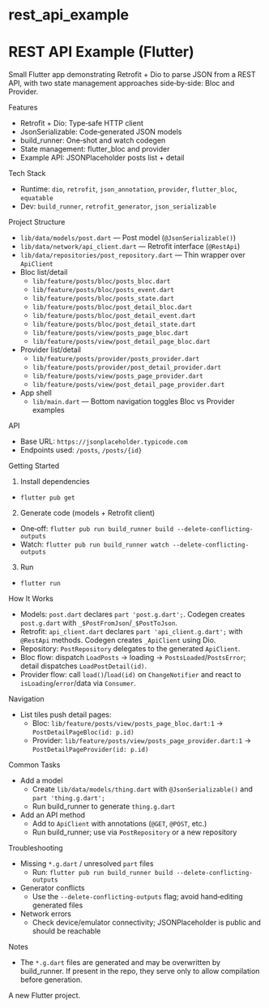 # rest_api_example
# REST API Example (Flutter)

Small Flutter app demonstrating Retrofit + Dio to parse JSON from a REST API, with two state management approaches side‑by‑side: Bloc and Provider.

Features
- Retrofit + Dio: Type‑safe HTTP client
- JsonSerializable: Code‑generated JSON models
- build_runner: One‑shot and watch codegen
- State management: flutter_bloc and provider
- Example API: JSONPlaceholder posts list + detail

Tech Stack
- Runtime: `dio`, `retrofit`, `json_annotation`, `provider`, `flutter_bloc`, `equatable`
- Dev: `build_runner`, `retrofit_generator`, `json_serializable`

Project Structure
- `lib/data/models/post.dart` — Post model (`@JsonSerializable()`)
- `lib/data/network/api_client.dart` — Retrofit interface (`@RestApi`)
- `lib/data/repositories/post_repository.dart` — Thin wrapper over `ApiClient`
- Bloc list/detail
  - `lib/feature/posts/bloc/posts_bloc.dart`
  - `lib/feature/posts/bloc/posts_event.dart`
  - `lib/feature/posts/bloc/posts_state.dart`
  - `lib/feature/posts/bloc/post_detail_bloc.dart`
  - `lib/feature/posts/bloc/post_detail_event.dart`
  - `lib/feature/posts/bloc/post_detail_state.dart`
  - `lib/feature/posts/view/posts_page_bloc.dart`
  - `lib/feature/posts/view/post_detail_page_bloc.dart`
- Provider list/detail
  - `lib/feature/posts/provider/posts_provider.dart`
  - `lib/feature/posts/provider/post_detail_provider.dart`
  - `lib/feature/posts/view/posts_page_provider.dart`
  - `lib/feature/posts/view/post_detail_page_provider.dart`
- App shell
  - `lib/main.dart` — Bottom navigation toggles Bloc vs Provider examples

API
- Base URL: `https://jsonplaceholder.typicode.com`
- Endpoints used: `/posts`, `/posts/{id}`

Getting Started
1) Install dependencies
- `flutter pub get`

2) Generate code (models + Retrofit client)
- One‑off: `flutter pub run build_runner build --delete-conflicting-outputs`
- Watch: `flutter pub run build_runner watch --delete-conflicting-outputs`

3) Run
- `flutter run`

How It Works
- Models: `post.dart` declares `part 'post.g.dart';`. Codegen creates `post.g.dart` with `_$PostFromJson`/`_$PostToJson`.
- Retrofit: `api_client.dart` declares `part 'api_client.g.dart';` with `@RestApi` methods. Codegen creates `_ApiClient` using Dio.
- Repository: `PostRepository` delegates to the generated `ApiClient`.
- Bloc flow: dispatch `LoadPosts` → loading → `PostsLoaded`/`PostsError`; detail dispatches `LoadPostDetail(id)`.
- Provider flow: call `load()`/`load(id)` on `ChangeNotifier` and react to `isLoading`/`error`/data via `Consumer`.

Navigation
- List tiles push detail pages:
  - Bloc: `lib/feature/posts/view/posts_page_bloc.dart:1` → `PostDetailPageBloc(id: p.id)`
  - Provider: `lib/feature/posts/view/posts_page_provider.dart:1` → `PostDetailPageProvider(id: p.id)`

Common Tasks
- Add a model
  - Create `lib/data/models/thing.dart` with `@JsonSerializable()` and `part 'thing.g.dart';`
  - Run build_runner to generate `thing.g.dart`
- Add an API method
  - Add to `ApiClient` with annotations (`@GET`, `@POST`, etc.)
  - Run build_runner; use via `PostRepository` or a new repository

Troubleshooting
- Missing `*.g.dart` / unresolved `part` files
  - Run: `flutter pub run build_runner build --delete-conflicting-outputs`
- Generator conflicts
  - Use the `--delete-conflicting-outputs` flag; avoid hand‑editing generated files
- Network errors
  - Check device/emulator connectivity; JSONPlaceholder is public and should be reachable

Notes
- The `*.g.dart` files are generated and may be overwritten by build_runner. If present in the repo, they serve only to allow compilation before generation.

A new Flutter project.
